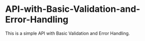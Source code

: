 # API-with-Basic-Validation-and-Error-Handling
This is a simple API with Basic Validation and Error Handling.
